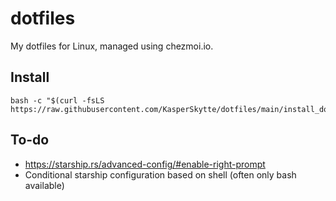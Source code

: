 # dotfiles
My dotfiles for Linux, managed using chezmoi.io.

## Install
```
bash -c "$(curl -fsLS https://raw.githubusercontent.com/KasperSkytte/dotfiles/main/install_dotfiles.sh)"

```

## To-do
 - https://starship.rs/advanced-config/#enable-right-prompt
 - Conditional starship configuration based on shell (often only bash available)
